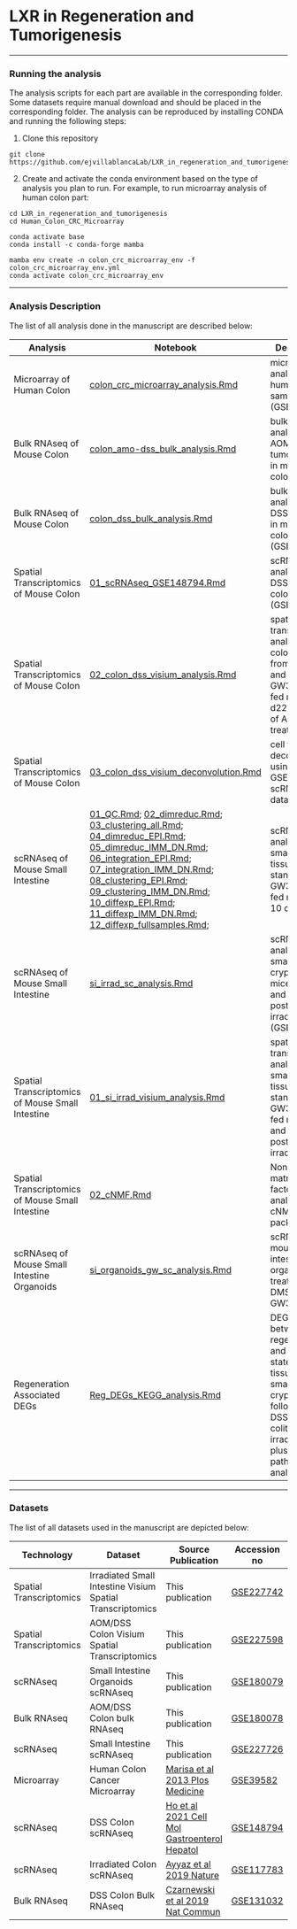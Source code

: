 # LXR in Regeneration and Tumorigenesis

***
### Running the analysis

The analysis scripts for each part are available in the corresponding folder. Some datasets require manual download and should be placed in the corresponding folder. The analysis can be reproduced by installing CONDA and running the following steps:
1. Clone this repository
```
git clone https://github.com/ejvillablancaLab/LXR_in_regeneration_and_tumorigenesis.git
```

2. Create and activate the conda environment based on the type of analysis you plan to run. For example, to run microarray analysis of human colon part:
```
cd LXR_in_regeneration_and_tumorigenesis
cd Human_Colon_CRC_Microarray

conda activate base
conda install -c conda-forge mamba

mamba env create -n colon_crc_microarray_env -f colon_crc_microarray_env.yml
conda activate colon_crc_microarray_env
```
***
### Analysis Description

The list of all analysis done in the manuscript are described below:

| Analysis | Notebook | Description | Conda Environment | Figure |
|----------|----------|-------------|-------------------|--------|
| Microarray of Human Colon | [colon_crc_microarray_analysis.Rmd](https://github.com/ejvillablancaLab/LXR_in_regeneration_and_tumorigenesis/blob/main/Human_Colon_CRC_Microarray/colon_crc_microarray_analysis.Rmd) | microarray analysis of human CRC samples (GSE39582) | [colon_crc_microarray_env.yml](https://github.com/ejvillablancaLab/LXR_in_regeneration_and_tumorigenesis/blob/main/Human_Colon_CRC_Microarray/colon_crc_microarray_env.yml) | Fig. S11.c |
| Bulk RNAseq of Mouse Colon | [colon_amo-dss_bulk_analysis.Rmd](https://github.com/ejvillablancaLab/LXR_in_regeneration_and_tumorigenesis/blob/main/Mouse_Colon_AOM-DSS_Bulk/colon_amo-dss_bulk_analysis.Rmd) | bulk RNAseq analysis of AOM/DSS tumor kinetics in mouse colon | [colon_amo-dss_bulk_env.yml](https://github.com/ejvillablancaLab/LXR_in_regeneration_and_tumorigenesis/blob/main/Mouse_Colon_AOM-DSS_Bulk/colon_amo-dss_bulk_env.yml) | Fig. 4.c |
| Bulk RNAseq of Mouse Colon | [colon_dss_bulk_analysis.Rmd](https://github.com/ejvillablancaLab/LXR_in_regeneration_and_tumorigenesis/blob/main/Mouse_Colon_DSS_Bulk/colon_dss_bulk_analysis.Rmd) | bulk RNAseq analysis of DSS kinetics in mouse colon (GSE131032) | [colon_dss_bulk_env.yml](https://github.com/ejvillablancaLab/LXR_in_regeneration_and_tumorigenesis/blob/main/Mouse_Colon_DSS_Bulk/colon_dss_bulk_env.yml) | Fig. 3.c |
| Spatial Transcriptomics of Mouse Colon | [01_scRNAseq_GSE148794.Rmd](https://github.com/ejvillablancaLab/LXR_in_regeneration_and_tumorigenesis/blob/main/Mouse_Colon_DSS_Visium/01_scRNAseq_GSE148794.Rmd) | scRNAseq analysis of DSS mouse colon (GSE148794) | [colon_dss_visium_env.yml](https://github.com/ejvillablancaLab/LXR_in_regeneration_and_tumorigenesis/blob/main/Mouse_Colon_DSS_Visium/colon_dss_visium_env.yml) | Fig. 4.d, S10.l |
| Spatial Transcriptomics of Mouse Colon | [02_colon_dss_visium_analysis.Rmd](https://github.com/ejvillablancaLab/LXR_in_regeneration_and_tumorigenesis/blob/main/Mouse_Colon_DSS_Visium/02_colon_dss_visium_analysis.Rmd) | spatial transcriptomic analysis of colon tissues from standard and GW3965-diet fed mice at d22 and d43 of AOM-DSS treatment | [colon_dss_visium_env.yml](https://github.com/ejvillablancaLab/LXR_in_regeneration_and_tumorigenesis/blob/main/Mouse_Colon_DSS_Visium/colon_dss_visium_env.yml) | Fig. 4.d, S10.l |
| Spatial Transcriptomics of Mouse Colon | [03_colon_dss_visium_deconvolution.Rmd](https://github.com/ejvillablancaLab/LXR_in_regeneration_and_tumorigenesis/blob/main/Mouse_Colon_DSS_Visium/03_colon_dss_visium_deconvolution.Rmd) | cell type deconvolution using GSE148794 scRNAseq data | [colon_dss_visium_env.yml](https://github.com/ejvillablancaLab/LXR_in_regeneration_and_tumorigenesis/blob/main/Mouse_Colon_DSS_Visium/colon_dss_visium_env.yml) | Fig. 4.d, S10.l |
| scRNAseq of Mouse Small Intestine | [01_QC.Rmd](https://github.com/ejvillablancaLab/LXR_in_regeneration_and_tumorigenesis/blob/main/Mouse_SI_GW_SC/01_QC.Rmd); [02_dimreduc.Rmd](https://github.com/ejvillablancaLab/LXR_in_regeneration_and_tumorigenesis/blob/main/Mouse_SI_GW_SC/02_dimreduc.Rmd); [03_clustering_all.Rmd](https://github.com/ejvillablancaLab/LXR_in_regeneration_and_tumorigenesis/blob/main/Mouse_SI_GW_SC/03_clustering_all.Rmd); [04_dimreduc_EPI.Rmd](https://github.com/ejvillablancaLab/LXR_in_regeneration_and_tumorigenesis/blob/main/Mouse_SI_GW_SC/04_dimreduc_EPI.Rmd); [05_dimreduc_IMM_DN.Rmd](https://github.com/ejvillablancaLab/LXR_in_regeneration_and_tumorigenesis/blob/main/Mouse_SI_GW_SC/05_dimreduc_IMM_DN.Rmd); [06_integration_EPI.Rmd](https://github.com/ejvillablancaLab/LXR_in_regeneration_and_tumorigenesis/blob/main/Mouse_SI_GW_SC/06_integration_EPI.Rmd); [07_integration_IMM_DN.Rmd](https://github.com/ejvillablancaLab/LXR_in_regeneration_and_tumorigenesis/blob/main/Mouse_SI_GW_SC/07_integration_IMM_DN.Rmd); [08_clustering_EPI.Rmd](https://github.com/ejvillablancaLab/LXR_in_regeneration_and_tumorigenesis/blob/main/Mouse_SI_GW_SC/08_clustering_EPI.Rmd); [09_clustering_IMM_DN.Rmd](https://github.com/ejvillablancaLab/LXR_in_regeneration_and_tumorigenesis/blob/main/Mouse_SI_GW_SC/09_clustering_IMM_DN.Rmd); [10_diffexp_EPI.Rmd](https://github.com/ejvillablancaLab/LXR_in_regeneration_and_tumorigenesis/blob/main/Mouse_SI_GW_SC/10_diffexp_EPI.Rmd); [11_diffexp_IMM_DN.Rmd](https://github.com/ejvillablancaLab/LXR_in_regeneration_and_tumorigenesis/blob/main/Mouse_SI_GW_SC/11_diffexp_IMM_DN.Rmd); [12_diffexp_fullsamples.Rmd](https://github.com/ejvillablancaLab/LXR_in_regeneration_and_tumorigenesis/blob/main/Mouse_SI_GW_SC/12_diffexp_fullsamples.Rmd); | scRNAseq analysis of small intestine tissues from standard and GW3965-diet fed mice for 10 days | [si_gw_sc_env.yml](https://github.com/ejvillablancaLab/LXR_in_regeneration_and_tumorigenesis/blob/main/Mouse_SI_GW_SC/si_gw_sc_env.yml) | Fig. S2.a-f, h-i |
| scRNAseq of Mouse Small Intestine | [si_irrad_sc_analysis.Rmd](https://github.com/ejvillablancaLab/LXR_in_regeneration_and_tumorigenesis/blob/main/Mouse_SI_Irrad_SC/si_irrad_sc_analysis.Rmd) | scRNAseq analysis of small intestine crypts from mice at 0- and 3-days post irradiation (GSE117783) | [si_irrad_sc_env.yml](https://github.com/ejvillablancaLab/LXR_in_regeneration_and_tumorigenesis/blob/main/Mouse_SI_Irrad_SC/si_irrad_sc_env.yml) | Fig. 3.b |
| Spatial Transcriptomics of Mouse Small Intestine | [01_si_irrad_visium_analysis.Rmd](https://github.com/ejvillablancaLab/LXR_in_regeneration_and_tumorigenesis/blob/main/Mouse_SI_Irrad_Visium/01_si_irrad_visium_analysis.Rmd) | spatial transcriptomic analysis of small intestine tissues from standard and GW3965-diet fed mice at 0- and 3-days post irradiation | [si_irrad_visium_env.yml](https://github.com/ejvillablancaLab/LXR_in_regeneration_and_tumorigenesis/blob/main/Mouse_SI_Irrad_Visium/si_irrad_visium_env.yml) | Fig. 1.a, S2.g, S3.e, S6.a-d |
| Spatial Transcriptomics of Mouse Small Intestine | [02_cNMF.Rmd](https://github.com/ejvillablancaLab/LXR_in_regeneration_and_tumorigenesis/blob/main/Mouse_SI_Irrad_Visium/02_cNMF.Rmd) | Non-negative matrix factorization analysis by cNMF package | [si_irrad_visium_env.yml](https://github.com/ejvillablancaLab/LXR_in_regeneration_and_tumorigenesis/blob/main/Mouse_SI_Irrad_Visium/si_irrad_visium_env.yml) | Fig. 1.a, S2.g, S3.e, S6.a-d |
| scRNAseq of Mouse Small Intestine Organoids | [si_organoids_gw_sc_analysis.Rmd](https://github.com/ejvillablancaLab/LXR_in_regeneration_and_tumorigenesis/blob/main/Mouse_SI_Organoids_GW_SC/si_organoids_gw_sc_analysis.Rmd) | scRNAseq of mouse small intestine organoids treated with DMSO or GW3965 | [si_organoids_gw_sc_env.yml](https://github.com/ejvillablancaLab/LXR_in_regeneration_and_tumorigenesis/blob/main/Mouse_SI_Organoids_GW_SC/si_organoids_gw_sc_env.yml) | Fig. S5.b-f |
| Regeneration Associated DEGs | [Reg_DEGs_KEGG_analysis.Rmd](https://github.com/ejvillablancaLab/LXR_in_regeneration_and_tumorigenesis/blob/main/Regeneration_Associated_DEGs/Reg_DEGs_KEGG_analysis.Rmd) | DEG overlap between regenerative and steady state colonic tissue and small intestine crypts following DSS-induced colitis and irradiation plus KEGG pathway analysis  | [Reg_DEGs_KEGG_env.yml](https://github.com/ejvillablancaLab/LXR_in_regeneration_and_tumorigenesis/blob/main/Regeneration_Associated_DEGs/Reg_DEGs_KEGG_env.yml) | Fig. S1.a |

***
### Datasets

The list of all datasets used in the manuscript are depicted below:

| Technology | Dataset | Source Publication | Accession no |
|------------|---------|--------------------|--------------|
| Spatial Transcriptomics | Irradiated Small Intestine Visium Spatial Transcriptomics | This publication | [GSE227742](https://www.ncbi.nlm.nih.gov/geo/query/acc.cgi?acc=GSE227742) |
| Spatial Transcriptomics | AOM/DSS Colon Visium Spatial Transcriptomics | This publication | [GSE227598](https://www.ncbi.nlm.nih.gov/geo/query/acc.cgi?acc=GSE227598) |
| scRNAseq | Small Intestine Organoids scRNAseq | This publication | [GSE180079](https://www.ncbi.nlm.nih.gov/geo/query/acc.cgi?acc=GSE180079) |
| Bulk RNAseq | AOM/DSS Colon bulk RNAseq | This publication | [GSE180078](https://www.ncbi.nlm.nih.gov/geo/query/acc.cgi?acc=GSE180078) |
| scRNAseq | Small Intestine scRNAseq | This publication | [GSE227726](https://www.ncbi.nlm.nih.gov/geo/query/acc.cgi?acc=GSE227726) |
| Microarray | Human Colon Cancer Microarray | [Marisa et al 2013 Plos Medicine](https://journals.plos.org/plosmedicine/article?id=10.1371/journal.pmed.1001453) | [GSE39582](https://www.ncbi.nlm.nih.gov/geo/query/acc.cgi?acc=GSE39582) |
| scRNAseq | DSS Colon scRNAseq | [Ho et al 2021 Cell Mol Gastroenterol Hepatol](https://www.sciencedirect.com/science/article/pii/S2352345X21000758?via%3Dihub) | [GSE148794](https://www.ncbi.nlm.nih.gov/geo/query/acc.cgi?acc=GSE148794) |
| scRNAseq | Irradiated Colon scRNAseq | [Ayyaz et al 2019 Nature](https://www.nature.com/articles/s41586-019-1154-y) | [GSE117783](https://www.ncbi.nlm.nih.gov/geo/query/acc.cgi?acc=GSE117783)
| Bulk RNAseq | DSS Colon Bulk RNAseq | [Czarnewski et al 2019 Nat Commun](https://www.nature.com/articles/s41467-019-10769-x) | [GSE131032](https://www.ncbi.nlm.nih.gov/geo/query/acc.cgi?acc=GSE131032) |
